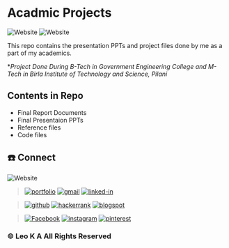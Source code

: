 # Acadmic Projects

<img alt="Website" src="https://img.shields.io/badge/owner-leoka-blue"> <img alt="Website" src="https://img.shields.io/badge/purpose-Acadmic Projects And Seminars-red">

This repo contains the presentation PPTs and project files done by me as a part of my academics.

**Project Done During B-Tech in Government Engineering College and M-Tech in Birla Institute of Technology and Science, Pilani*

## Contents in Repo
- Final Report Documents
- Final Presentaion PPTs
- Reference files
- Code files

## :phone: Connect

<img alt="Website" src="https://img.shields.io/website?url=https%3A%2F%2Fleoka1993.wixsite.com%2Fleoka">

> [![portfolio](https://img.shields.io/badge/Portfolio-5340ff?style=for-the-badge&logo=Google-chrome&logoColor=white)](https://leoka1993.wixsite.com/leoka) 
[![gmail](https://img.shields.io/badge/Gmail-D14836?style=for-the-badge&logo=Gmail&logoColor=white)](mailto:leo.ka1993@gmail.com)
[![linked-in](https://img.shields.io/badge/Linked_In-0077B5?style=for-the-badge&logo=LinkedIn&logoColor=white)](http://linkedin.com/in/leoka037)

>[![github](https://img.shields.io/badge/GitHub-000000?style=for-the-badge&logo=GitHub&logoColor=white)](https://github.com/LEOKA037)
[![hackerrank](https://img.shields.io/badge/hackerrank-006400?style=for-the-badge&logo=hackerrank&logoColor=white)](https://www.hackerrank.com/leo_ka1993)
[![blogspot](https://img.shields.io/badge/blogger-FFA500?style=for-the-badge&logo=blogger&logoColor=white)](http://sharetechknowledgebyleo.blogspot.com/)

>[![Facebook](https://img.shields.io/badge/Facebook-0077B5?style=for-the-badge&logo=Facebook&logoColor=white)](https://www.facebook.com/LEO.K.A.037)
[![instagram](https://img.shields.io/badge/Instagram-E4405F?style=for-the-badge&logo=instagram&logoColor=white)](https://instagram.com/leo____037)
[![pinterest](https://img.shields.io/badge/Pinterest-E4405F?style=for-the-badge&logo=pinterest&logoColor=white)](https://in.pinterest.com/leoka1993/)

### © Leo K A All Rights Reserved
